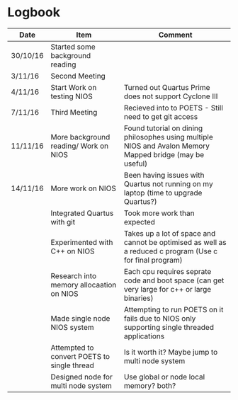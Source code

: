 # Logbook

| Date     | Item                                        | Comment                                                                                                  |
| -------- | ------------------------------------------- | -------------------------------------------------------------------------------------------------------- |
| 30/10/16 | Started some background reading             |                                                                                                          |
| 3/11/16  | Second Meeting                              |                                                                                                          |
| 4/11/16  | Start Work on testing NIOS                  | Turned out Quartus Prime does not support Cyclone III                                                    |
| 7/11/16  | Third Meeting                               | Recieved into to POETS - Still need to get git access                                                    |
| 11/11/16 | More background reading/ Work on NIOS       | Found tutorial on dining philosophes using multiple NIOS and Avalon Memory Mapped bridge (may be useful) |
| 14/11/16 | More work on NIOS                           | Been having issues with Quartus not running on my laptop (time to upgrade Quartus?)                      |
|          | Integrated Quartus with git                 | Took more work than expected                                                                             |
|          | Experimented with C++ on NIOS               | Takes up a lot of space and cannot be optimised as well as a reduced c program (Use c for final program) |
|          | Research into memory allocaation on NIOS    | Each cpu requires seprate code and boot space (can get very large for c++ or large binaries)             |
|          | Made single node NIOS system                | Attempting to run POETS on it fails due to NIOS only supporting single threaded applications             |
|          | Attempted to convert POETS to single thread | Is it worth it? Maybe jump to multi node system                                                          |
|          | Designed node for multi node system         | Use global or node local memory? both?                                                                   |
